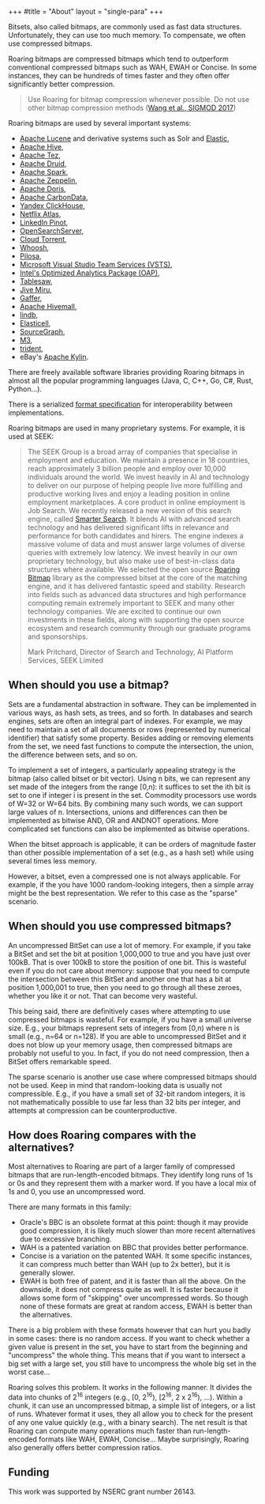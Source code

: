 +++
#title = "About"
layout = "single-para"
+++

Bitsets, also called bitmaps, are commonly used as fast data structures. Unfortunately, they can use too much memory. To compensate, we often use compressed bitmaps.

Roaring bitmaps are compressed bitmaps which tend to outperform conventional compressed bitmaps such as WAH, EWAH or Concise. In some instances, they can be hundreds of times faster and they often offer significantly better compression.

>Use Roaring for bitmap compression whenever possible. Do not use other bitmap compression methods ([Wang et al., SIGMOD 2017](http://db.ucsd.edu/wp-content/uploads/2017/03/sidm338-wangA.pdf))

Roaring bitmaps are used by several important systems:

*   [Apache Lucene](http://lucene.apache.org/core/) and derivative systems such as Solr and [Elastic](https://www.elastic.co/),
*   [Apache Hive](http://hive.apache.org),
*   [Apache Tez](http://tez.apache.org),
*   [Apache Druid](http://druid.io/),
*   [Apache Spark](http://spark.apache.org),
*   [Apache Zeppelin](https://zeppelin.apache.org),
*   [Apache Doris](http://doris.incubator.apache.org),
*   [Apache CarbonData](https://carbondata.apache.org),
*   [Yandex ClickHouse](https://clickhouse.yandex),
*   [Netflix Atlas](https://github.com/Netflix/atlas),
*   [LinkedIn Pinot](https://github.com/linkedin/pinot/wiki),
*   [OpenSearchServer](http://www.opensearchserver.com),
*   [Cloud Torrent](https://github.com/jpillora/cloud-torrent),
*   [Whoosh](https://pypi.python.org/pypi/Whoosh/),
*   [Pilosa](https://www.pilosa.com/),
*   [Microsoft Visual Studio Team Services (VSTS)](https://www.visualstudio.com/team-services/),
*   [Intel's Optimized Analytics Package (OAP)](https://github.com/Intel-bigdata/OAP),
*   [Tablesaw](https://github.com/jtablesaw/tablesaw),
*   [Jive Miru](https://github.com/jivesoftware/miru),
*   [Gaffer](https://github.com/gchq/Gaffer),
*   [Apache Hivemall](http://hivemall.incubator.apache.org),
*   [lindb](https://github.com/lindb/lindb),
*   [Elasticell](https://github.com/deepfabric/elasticell),
*   [SourceGraph](https://github.com/sourcegraph/sourcegraph),
*   [M3](https://github.com/m3db/m3),
*   [trident](https://github.com/NetApp/trident),
*   eBay's [Apache Kylin](http://kylin.io).

There are freely available software libraries providing Roaring bitmaps in almost all the popular programming languages (Java, C, C++, Go, C#, Rust, Python...).

There is a serialized [format specification](https://github.com/RoaringBitmap/RoaringFormatSpec/) for interoperability between implementations.


Roaring bitmaps are used in many proprietary systems. For example, it is used at SEEK:

> The SEEK Group is a broad array of companies that specialise in employment and education. We maintain a presence in 18 countries, reach approximately 3 billion people and employ over 10,000 individuals around the world. We invest heavily in AI and technology to deliver on our purpose of helping people live more fulfilling and productive working lives and enjoy a leading position in online employment marketplaces. A core product in online employment is Job Search. We recently released a new version of this search engine, called [Smarter Search](https://www.seek.com.au/about/news/seek-smarter-search-with-ai). It blends AI with advanced search technology and has delivered significant lifts in relevance and performance for both candidates and hirers. The engine indexes a massive volume of data and must answer large volumes of diverse queries with extremely low latency. We invest heavily in our own proprietary technology, but also make use of best-in-class data structures where available. We selected the open source [Roaring Bitmap](https://roaringbitmap.org/) library as the compressed bitset at the core of the matching engine, and it has delivered fantastic speed and stability. Research into fields such as advanced data structures and high performance computing remain extremely important to SEEK and many other technology companies. We are excited to continue our own investments in these fields, along with supporting the open source ecosystem and research community through our graduate programs and sponsorships.
>
> Mark Pritchard,
> Director of Search and Technology,
> AI Platform Services,
> SEEK Limited

## When should you use a bitmap?

Sets are a fundamental abstraction in software. They can be implemented in various ways, as hash sets, as trees, and so forth. In databases and search engines, sets are often an integral part of indexes. For example, we may need to maintain a set of all documents or rows (represented by numerical identifier) that satisfy some property. Besides adding or removing elements from the set, we need fast functions to compute the intersection, the union, the difference between sets, and so on.

To implement a set of integers, a particularly appealing strategy is the bitmap (also called bitset or bit vector). Using n bits, we can represent any set made of the integers from the range [0,n): it suffices to set the ith bit is set to one if integer i is present in the set. Commodity processors use words of W=32 or W=64 bits. By combining many such words, we can support large values of n. Intersections, unions and differences can then be implemented as bitwise AND, OR and ANDNOT operations. More complicated set functions can also be implemented as bitwise operations.

When the bitset approach is applicable, it can be orders of magnitude faster than other possible implementation of a set (e.g., as a hash set) while using several times less memory.


However, a bitset, even a compressed one is not always applicable. For example, if the you have 1000 random-looking integers, then a simple array might be the best representation. We refer to this case as the "sparse" scenario.

## When should you use compressed bitmaps?

An uncompressed BitSet can use a lot of memory. For example, if you take a BitSet and set the bit at position 1,000,000 to true and you have just over 100kB. That is over 100kB to store the position of one bit. This is wasteful even if you do not care about memory: suppose that you need to compute the intersection between this BitSet and another one that has a bit at position 1,000,001 to true, then you need to go through all these zeroes, whether you like it or not. That can become very wasteful.

This being said, there are definitively cases where attempting to use compressed bitmaps is wasteful. For example, if you have a small universe size. E.g., your bitmaps represent sets of integers from [0,n) where n is small (e.g., n=64 or n=128). If you are able to uncompressed BitSet and it does not blow up your memory usage, then compressed bitmaps are probably not useful to you. In fact, if you do not need compression, then a BitSet offers remarkable speed.

The sparse scenario is another use case where compressed bitmaps should not be used.
Keep in mind that random-looking data is usually not compressible. E.g., if you have a small set of
32-bit random integers, it is not mathematically possible to use far less than 32 bits per integer,
and attempts at compression can be counterproductive.

## How does Roaring compares with the alternatives?

Most alternatives to Roaring are part of a larger family of compressed bitmaps that are run-length-encoded bitmaps. They identify long runs of 1s or 0s and they represent them with a marker word. If you have a local mix of 1s and 0, you use an uncompressed word.

There are many formats in this family:

*   Oracle's BBC is an obsolete format at this point: though it may provide good compression, it is likely much slower than more recent alternatives due to excessive branching.
*   WAH is a patented variation on BBC that provides better performance.
*   Concise is a variation on the patented WAH. It some specific instances, it can compress much better than WAH (up to 2x better), but it is generally slower.
*   EWAH is both free of patent, and it is faster than all the above. On the downside, it does not compress quite as well. It is faster because it allows some form of "skipping" over uncompressed words. So though none of these formats are great at random access, EWAH is better than the alternatives.

There is a big problem with these formats however that can hurt you badly in some cases: there is no random access. If you want to check whether a given value is present in the set, you have to start from the beginning and "uncompress" the whole thing. This means that if you want to intersect a big set with a large set, you still have to uncompress the whole big set in the worst case...

Roaring solves this problem. It works in the following manner. It divides the data into chunks of 2<sup>16</sup> integers (e.g., [0, 2<sup>16</sup>), [2<sup>16</sup>, 2 x 2<sup>16</sup>), ...). Within a chunk, it can use an uncompressed bitmap, a simple list of integers, or a list of runs. Whatever format it uses, they all allow you to check for the present of any one value quickly (e.g., with a binary search). The net result is that Roaring can compute many operations much faster than run-length-encoded formats like WAH, EWAH, Concise... Maybe surprisingly, Roaring also generally offers better compression ratios.


## Funding

This work was supported by NSERC grant number 26143.
